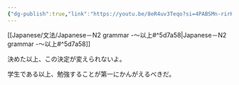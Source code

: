 ```yaml
---
{"dg-publish":true,"link":"https://youtu.be/8eR4uv3Teqo?si=4PABSMn-rirKcqQh","permalink":"/Notes/LN－N2 grammar -～以上/","dgPassFrontmatter":true}
---
```


 [[Japanese/文法/Japanese－N2 grammar -～以上#^5d7a58\|Japanese－N2 grammar -～以上#^5d7a58]]

決めた以上、この決定が変えられないよ。

学生である以上、勉強することが第一にかんがえるべきだ。

